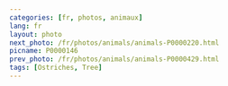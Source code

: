 ```yaml
---
categories: [fr, photos, animaux]
lang: fr
layout: photo
next_photo: /fr/photos/animals/animals-P0000220.html
picname: P0000146
prev_photo: /fr/photos/animals/animals-P0000429.html
tags: [Ostriches, Tree]
---
```

